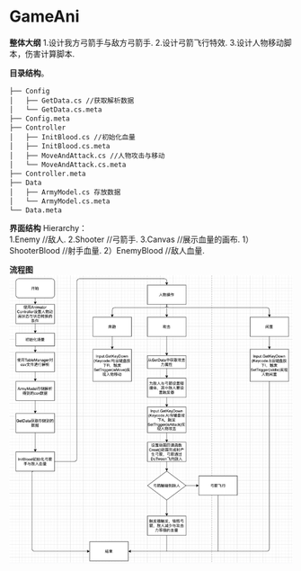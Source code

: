 # GameAni

**整体大纲**
1.设计我方弓箭手与敌方弓箭手. 
2.设计弓箭飞行特效. 
3.设计人物移动脚本，伤害计算脚本. 

**目录结构**。
```
├── Config
│   ├── GetData.cs //获取解析数据
│   └── GetData.cs.meta
├── Config.meta
├── Controller
│   ├── InitBlood.cs //初始化血量
│   ├── InitBlood.cs.meta
│   ├── MoveAndAttack.cs //人物攻击与移动
│   └── MoveAndAttack.cs.meta
├── Controller.meta
├── Data
│   ├── ArmyModel.cs 存放数据
│   └── ArmyModel.cs.meta
└── Data.meta
```

**界面结构**
 Hierarchy：  
    1.Enemy  //敌人. 
    2.Shooter //弓箭手. 
    3.Canvas //展示血量的画布. 
      1）ShooterBlood //射手血量. 
      2）EnemyBlood //敌人血量. 

   
**流程图**
![image](https://github.com/89trillion-songzhiheng/GameAni/blob/master/Picture/AniPicture.png)
